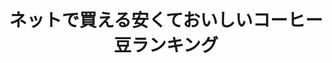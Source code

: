 ---
id: 1278
slug: net-coffee-lanking
title: ネットで買える安くておいしいコーヒー豆ランキング
description: コーヒー好きの管理人が個人的にも利用しているネットで買える安くておいしいコーヒー豆をご紹介します。注文してみて失敗だった…と感じたネットショップもあったので、買ってはいけないコーヒー豆も合わせて書いていきます。
publishedAt: 2016-07-30T02:21:37Z
updatedAt: 2017-05-06T15:12:07Z
imageFormat: png
tags:
  - コーヒー
---